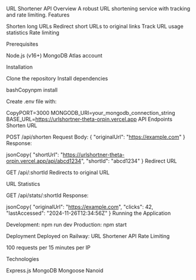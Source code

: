 URL Shortener API
Overview
A robust URL shortening service with tracking and rate limiting.
Features

Shorten long URLs
Redirect short URLs to original links
Track URL usage statistics
Rate limiting

Prerequisites

Node.js (v16+)
MongoDB Atlas account

Installation

Clone the repository
Install dependencies

bashCopynpm install

Create .env file with:

CopyPORT=3000
MONGODB_URI=your_mongodb_connection_string
BASE_URL=https://urlshortner-theta-orpin.vercel.app
API Endpoints
Shorten URL

POST /api/shorten
Request Body: { "originalUrl": "https://example.com" }
Response:

jsonCopy{
  "shortUrl": "https://urlshortner-theta-orpin.vercel.app/api/abcd1234",
  "shortId": "abcd1234"
}
Redirect URL

GET /api/:shortId
Redirects to original URL

URL Statistics

GET /api/stats/:shortId
Response:

jsonCopy{
  "originalUrl": "https://example.com",
  "clicks": 42,
  "lastAccessed": "2024-11-26T12:34:56Z"
}
Running the Application

Development: npm run dev
Production: npm start

Deployment
Deployed on Railway: URL Shortener API
Rate Limiting

100 requests per 15 minutes per IP

Technologies

Express.js
MongoDB
Mongoose
Nanoid